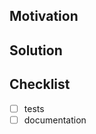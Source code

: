 <!--

Thank you for your pull request. Please fill out the sections below to provide
context for your changes.

If you fix a bug or add a new feature then you should include tests.

See `CONTRIBUTING.md` for more details on how to contribute.
-->

## Motivation

<!--
Provide context to help others understand why you think the proposed changes
should happen.
-->

## Solution

<!--
Provide a succinct description of your changes.
-->

## Checklist

- [ ] tests
- [ ] documentation

